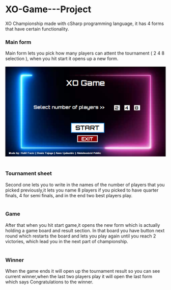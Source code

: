 # XO-Game---Project

XO Championship made with cSharp programming language, it has 4 forms that have certain functionality.

### Main form
Main form lets you pick how many players can attent the tournament ( 2 4 8 selection ), when you hit start it opens up a new form.
<br><br>
![](AppImages/slika1.png)
<br><br>




### Tournament sheet
Second one lets you to write in the names of the number of players that you picked previously,it lets you name 8 players
if you picked to have quarter finals, 4 for semi finals, and in the end two best players play.
<br><br>


### Game 
After that when you hit start game,it opens the new form which is actually holding a game board and result section.
In that board you have button next round which restarts the board and lets you play again until you reach 2 victories, which lead you in the next part of championship.
<br><br>


### Winner
When the game ends it will open up the tournament result so you can see current winner,when the last two players play it will open the last 
form which says Congratulations to the winner.
<br><br>


